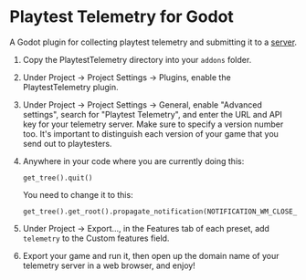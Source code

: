 # Playtest Telemetry for Godot

A Godot plugin for collecting playtest telemetry and submitting it to a [server](https://github.com/etodd/playtest-telemetry-server).

1. Copy the PlaytestTelemetry directory into your `addons` folder.

2. Under Project -> Project Settings -> Plugins, enable the PlaytestTelemetry plugin.

3. Under Project -> Project Settings -> General, enable "Advanced settings", search for "Playtest Telemetry", and enter the URL and API key for your telemetry server. Make sure to specify a version number too. It's important to distinguish each version of your game that you send out to playtesters.

4. Anywhere in your code where you are currently doing this:
	```
	get_tree().quit()
	```
	You need to change it to this:
	```
	get_tree().get_root().propagate_notification(NOTIFICATION_WM_CLOSE_REQUEST)
	```

5. Under Project -> Export..., in the Features tab of each preset, add `telemetry` to the Custom features field.

6. Export your game and run it, then open up the domain name of your telemetry server in a web browser, and enjoy!
